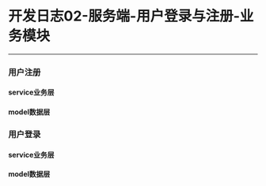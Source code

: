 # 开发日志02-服务端-用户登录与注册-业务模块

---

### 用户注册

#### service业务层







#### model数据层

















### 用户登录

#### service业务层





#### model数据层









